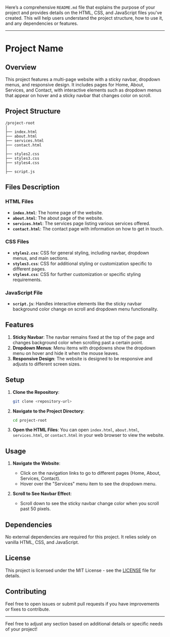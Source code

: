 Here’s a comprehensive `README.md` file that explains the purpose of your project and provides details on the HTML, CSS, and JavaScript files you've created. This will help users understand the project structure, how to use it, and any dependencies or features.

---

# Project Name

## Overview

This project features a multi-page website with a sticky navbar, dropdown menus, and responsive design. It includes pages for Home, About, Services, and Contact, with interactive elements such as dropdown menus that appear on hover and a sticky navbar that changes color on scroll.

## Project Structure

```
/project-root
│
├── index.html
├── about.html
├── services.html
├── contact.html
│
├── styles2.css
├── styles3.css
├── styles4.css
│
├── script.js
```

## Files Description

### HTML Files

- **`index.html`**: The home page of the website.
- **`about.html`**: The about page of the website.
- **`services.html`**: The services page listing various services offered.
- **`contact.html`**: The contact page with information on how to get in touch.

### CSS Files

- **`styles2.css`**: CSS for general styling, including navbar, dropdown menus, and main sections.
- **`styles3.css`**: CSS for additional styling or customization specific to different pages.
- **`styles4.css`**: CSS for further customization or specific styling requirements.

### JavaScript File

- **`script.js`**: Handles interactive elements like the sticky navbar background color change on scroll and dropdown menu functionality.

## Features

1. **Sticky Navbar**: The navbar remains fixed at the top of the page and changes background color when scrolling past a certain point.
2. **Dropdown Menus**: Menu items with dropdowns show the dropdown menu on hover and hide it when the mouse leaves.
3. **Responsive Design**: The website is designed to be responsive and adjusts to different screen sizes.

## Setup

1. **Clone the Repository**: 
   ```bash
   git clone <repository-url>
   ```

2. **Navigate to the Project Directory**:
   ```bash
   cd project-root
   ```

3. **Open the HTML Files**: You can open `index.html`, `about.html`, `services.html`, or `contact.html` in your web browser to view the website.

## Usage

1. **Navigate the Website**:
   - Click on the navigation links to go to different pages (Home, About, Services, Contact).
   - Hover over the "Services" menu item to see the dropdown menu.

2. **Scroll to See Navbar Effect**:
   - Scroll down to see the sticky navbar change color when you scroll past 50 pixels.

## Dependencies

No external dependencies are required for this project. It relies solely on vanilla HTML, CSS, and JavaScript.

## License

This project is licensed under the MIT License - see the [LICENSE](LICENSE) file for details.

## Contributing

Feel free to open issues or submit pull requests if you have improvements or fixes to contribute.

---

Feel free to adjust any section based on additional details or specific needs of your project!
